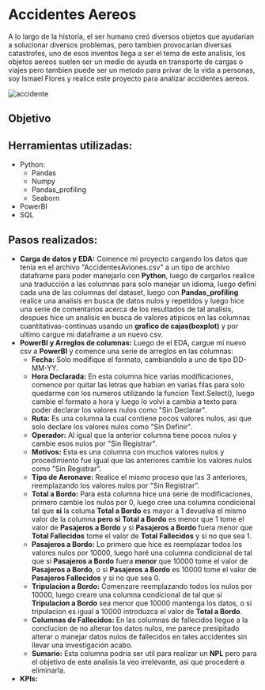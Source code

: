 # Accidentes Aereos
A lo largo de la historia, el ser humano creó diversos objetos que ayudarian a solucionar diversos problemas, pero tambien provocarian diversas catastrofes, uno de esos inventos llega a ser el tema de este analisis, los objetos aereos suelen ser un medio de ayuda en transporte de cargas o viajes pero tambien puede ser un metodo para privar de la vida a personas, soy Ismael Flores y realice este proyecto para analizar accidentes aereos.

![accidente](https://www.publico.es/psicologia-y-mente/wp-content/uploads/2023/05/transport-1024x683.jpg)

## Objetivo

## Herramientas utilizadas:
- Python:
  - Pandas
  - Numpy
  - Pandas_profiling
  - Seaborn
- PowerBI
- SQL

## Pasos realizados:
- **Carga de datos y EDA:** Comence mi proyecto cargando los datos que tenia en el archivo "AccidentesAviones.csv" a un tipo de archivo dataframe para poder manejarlo con **Python**, luego de cargarlos realice una traducción a las columnas para solo manejar un idioma, luego definí cada una de las columnas del dataset, luego con **Pandas_profiling** realice una analisis en busca de datos nulos y repetidos y luego hice una serie de comentarios acerca de los resultados de tal analisis, despues hice un analisis en busca de valores atipicos en las columnas cuantitativas-continuas usando un **grafico de cajas(boxplot)** y por ultimo cargue mi dataframe a un nuevo csv.
- **PowerBI y Arreglos de columnas:** Luego de el EDA, cargue mi nuevo csv a **PowerBI** y comence una serie de arreglos en las columnas:
  - **Fecha:** Solo modifique el formato, cambiandolo a uno de tipo DD-MM-YY.
  - **Hora Declarada:** En esta columna hice varias modificaciones, comence por quitar las letras que habian en varias filas para solo quedarme con los numeros utilizando la funcion Text.Select(), luego cambie el formato a hora y luego lo volvi a cambia a texto para poder declarar los valores nulos como "Sin Declarar".
  - **Ruta:** Es una columna la cual contiene pocos valores nulos, asi que solo declare los valores nulos como "Sin Definir".
  - **Operador:** Al igual que la anterior columna tiene pocos nulos  y cambie esos nulos por "Sin Registrar".
  - **Motivos:** Esta es una columna con muchos valores nulos y procedimiento fue igual que las anteriores cambie los valores nulos como "Sin Registrar".
  - **Tipo de Aeronave:** Realice el mismo proceso que las 3 anteriores, reemplazando los valores nulos por "Sin Registrar".
  - **Total a Bordo:** Para esta columna hice una serie de modificaciones, primero cambie los nulos por 0, luego cree una columna condicional tal que **si** la columa **Total a Bordo** es mayor a 1 devuelva el mismo valor de la columna **pero si** **Total a Bordo** es menor que 1 tome el valor de **Pasajeros a Bordo** y si **Pasajeros a Bordo** fuera menor que **Total Fallecidos** tome el valor de **Total Fallecidos** y si no que sea 1.
  - **Pasajeros a Bordo:** Lo primero que hice es reemplazar todos los valores nulos por 10000, luego haré una columna condicional de tal que si **Pasajeros a Bordo** fuera **menor** que 10000 tome el valor de **Pasajeros a Bordo**, o si **Pasajeros a Bordo** es 10000 tome el valor de **Pasajeros Fallecidos** y si no que sea 0.
  - **Tripulacion a Bordo:** Comenzare reemplazando todos los nulos por 10000, luego creare una columna condicional de tal que si **Tripulacion a Bordo** sea menor que 10000 mantenga los datos, o si tripulacion es igual a 10000 introduzca el valor de **Total a Bordo**.
  - **Columnas de Fallecidos:** En las columnas de fallecidos llegue a la conclucion de no alterar los datos nulos, me parece presipitado alterar o manejar datos nulos de fallecidos en tales accidentes sin llevar una investigación acabo.
  - **Sumario:** Esta columna podria ser util para realizar un **NPL** pero para el objetivo de este analisis la veo irrelevante, asi que procederé a eliminarla.
- **KPIs:**
